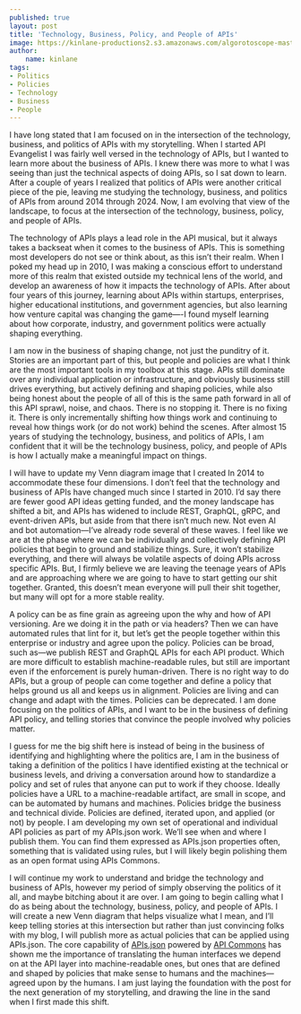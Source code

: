```yaml
---
published: true
layout: post
title: 'Technology, Business, Policy, and People of APIs'
image: https://kinlane-productions2.s3.amazonaws.com/algorotoscope-master/bf-skinner-arrow-in-ground.jpeg
author:
    name: kinlane
tags:
- Politics
- Policies
- Technology
- Business
- People
---
```

I have long stated that I am focused on in the intersection of the technology, business, and politics of APIs with my storytelling. When I started API Evangelist I was fairly well versed in the technology of APIs, but I wanted to learn more about the business of APIs. I knew there was more to what I was seeing than just the technical aspects of doing APIs, so I sat down to learn. After a couple of years I realized that politics of APIs were another critical piece of the pie, leaving me studying the technology, business, and politics of APIs from around 2014 through 2024. Now, I am evolving that view of the landscape, to focus at the intersection of the technology, business, policy, and people of APIs.

The technology of APIs plays a lead role in the API musical, but it always takes a backseat when it comes to the business of APIs. This is something most developers do not see or think about, as this isn’t their realm. When I poked my head up in 2010, I was making a conscious effort to understand  more of this realm that existed outside my technical lens of the world, and develop an awareness of how it impacts the technology of APIs. After about four years of this journey, learning about APIs within startups, enterprises, higher educational institutions, and government agencies, but also learning how venture capital was changing the game—-I found myself learning about how corporate, industry, and government politics were actually shaping everything.

I am now in the business of shaping change, not just the punditry of it. Stories are an important part of this, but people and policies are what I think are the most important tools in my toolbox at this stage. APIs still dominate over any individual application or infrastructure, and obviously business still drives everything, but actively defining and shaping policies, while also being honest about the people of all of this is the same path forward in all of this API sprawl, noise, and chaos. There is no stopping it. There is no fixing it. There is only incrementally shifting how things work and continuing to reveal how things work (or do not work) behind the scenes. After almost 15 years of studying the technology, business, and politics of APIs, I am confident that it will be the technology business, policy, and people of APIs is how I actually make a meaningful impact on things.

I will have to update my Venn diagram image that I created In 2014 to accommodate these four dimensions. I don’t feel that the technology and business of APIs have changed much since I started in 2010. I’d say there are fewer good API ideas getting funded, and the money landscape has shifted a bit, and APIs has widened to include REST, GraphQL, gRPC, and event-driven APIs, but aside from that there isn’t much new. Not even AI and bot automation—I’ve already rode several of these waves. I feel like we are at the phase where we can be individually and collectively defining API policies that begin to ground and stabilize things. Sure, it won’t stabilize everything, and there will always be volatile aspects of doing APIs across specific APIs. But, I firmly believe we are leaving the teenage years of APIs and are approaching where we are going to have to start getting our shit together. Granted, this doesn’t mean everyone will pull their shit together, but many will opt for a more stable reality.

A policy can be as fine grain as agreeing upon the why and how of API versioning. Are we doing it in the path or via headers? Then we can have automated rules that lint for it, but let’s get the people together within this enterprise or industry and agree upon the policy. Policies can be broad, such as—we publish REST and GraphQL APIs for each API product. Which are more difficult to establish machine-readable rules, but still are important even if the enforcement is purely human-driven. There is no right way to do APIs, but a group of people can come together and define a policy that helps ground us all and keeps us in alignment. Policies are living and can change and adapt with the times. Policies can be deprecated. I am done focusing on the politics of APIs, and I want to be in the business of defining API policy, and telling stories that convince the people involved why policies matter.

I guess for me the big shift here is instead of being in the business of identifying and highlighting where the politics are, I am in the business of taking a definition of the politics I have identified existing at the technical or business levels, and driving a conversation around how to standardize a policy and set of rules that anyone can put to work if they choose. Ideally policies have a URL to a machine-readable artifact, are small in scope, and can be automated by humans and machines. Policies bridge the business and technical divide. Policies are defined, iterated upon, and applied (or not) by people. I am developing my own set of operational and individual API policies as part of my APIs.json work. We’ll see when and where I publish them. You can find them expressed as APIs.json properties often, something that is validated using rules, but I will likely begin polishing them as an open format using APIs Commons. 

I will continue my work to understand and bridge the technology and business of APIs, however my period of simply observing the politics of it all, and maybe bitching about it are over. I am going to begin calling what I do as being about the technology, business, policy, and people of APIs. I will create a new Venn diagram that helps visualize what I mean, and I’ll keep telling stories at this intersection but rather than just convincing folks with my blog, I will publish more as actual policies that can be applied using APIs.json. The core capability of [APIs.json](https://apisjson.org) powered by [API Commons](https://apicommons.org) has shown me the importance of translating the human interfaces we depend on at the API layer into machine-readable ones, but ones that are defined and shaped by policies that make sense to humans and the machines—agreed upon by the humans. I am just laying the foundation with the post for the next generation of my storytelling, and drawing the line in the sand when I first made this shift.